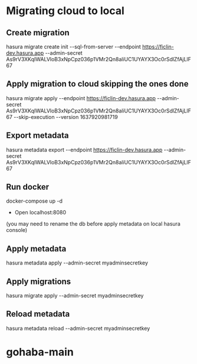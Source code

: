 # Migrating cloud to local

## Create migration

hasura migrate create init --sql-from-server --endpoint https://ficlin-dev.hasura.app --admin-secret As9rV3XKqIWALVloB3xNpCpz036p1VMr2Qn8aliUC1UYAYX3Oc0rSdlZfAjLlF67

## Apply migration to cloud skipping the ones done

hasura migrate apply --endpoint https://ficlin-dev.hasura.app --admin-secret As9rV3XKqIWALVloB3xNpCpz036p1VMr2Qn8aliUC1UYAYX3Oc0rSdlZfAjLlF67 --skip-execution --version 1637920981719

## Export metadata

hasura metadata export --endpoint https://ficlin-dev.hasura.app --admin-secret As9rV3XKqIWALVloB3xNpCpz036p1VMr2Qn8aliUC1UYAYX3Oc0rSdlZfAjLlF67

## Run docker

docker-compose up -d

- Open localhost:8080

(you may need to rename the db before apply metadata on local hasura console)

## Apply metadata

hasura metadata apply --admin-secret myadminsecretkey

## Apply migrations

hasura migrate apply --admin-secret myadminsecretkey

## Reload metadata

hasura metadata reload --admin-secret myadminsecretkey
# gohaba-main
